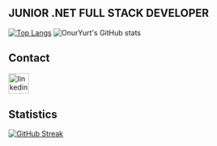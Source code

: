 
## JUNIOR .NET FULL STACK DEVELOPER


[![Top Langs](https://github-readme-stats.vercel.app/api/top-langs/?username=OnurYURT9&layout=compact&langs_count=10)](https://github.com/OnurYURT9/OnurYURT9)
![OnurYurt's GitHub stats](https://github-readme-stats.vercel.app/api?username=OnurYURT9&show_icons=true&theme=dark)
## Contact
[<img src='https://cdn.jsdelivr.net/npm/simple-icons@3.0.1/icons/linkedin.svg' alt='linkedin' height='40'>](https://www.linkedin.com/in/onur-yurt-47255318b/)
## Statistics
[![GitHub Streak](https://github-readme-streak-stats.herokuapp.com/?user=OnurYURT9&theme=dark)](https://git.io/OnurYURT9)




